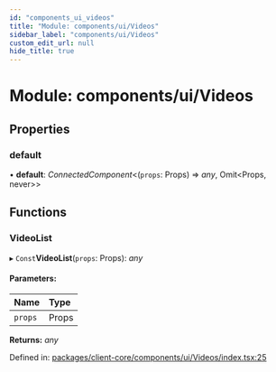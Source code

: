 ```yaml
---
id: "components_ui_videos"
title: "Module: components/ui/Videos"
sidebar_label: "components/ui/Videos"
custom_edit_url: null
hide_title: true
---
```


# Module: components/ui/Videos

## Properties

### default

• **default**: *ConnectedComponent*<(`props`: Props) => *any*, Omit<Props, never\>\>

## Functions

### VideoList

▸ `Const`**VideoList**(`props`: Props): *any*

#### Parameters:

Name | Type |
:------ | :------ |
`props` | Props |

**Returns:** *any*

Defined in: [packages/client-core/components/ui/Videos/index.tsx:25](https://github.com/xr3ngine/xr3ngine/blob/56376a778/packages/client-core/components/ui/Videos/index.tsx#L25)
